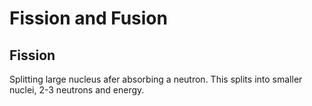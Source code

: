# Fission and Fusion

## Fission

Splitting large nucleus afer absorbing a neutron. This splits into smaller nuclei, 2-3 neutrons and energy.